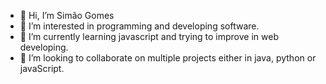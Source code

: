 - 👋 Hi, I’m Simão Gomes
- 👀 I’m interested in programming and developing software.
- 🌱 I’m currently learning javascript and trying to improve in web developing.
- 💞️ I’m looking to collaborate on multiple projects either in java, python or javaScript.
<!---
Simao-Pereira-Gomes/Simao-Pereira-Gomes is a ✨ special ✨ repository because its `README.md` (this file) appears on your GitHub profile.
You can click the Preview link to take a look at your changes.
--->
